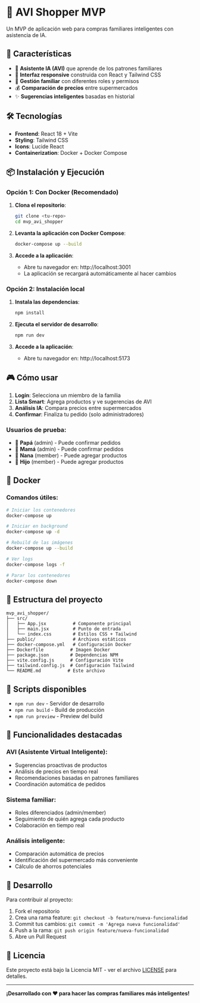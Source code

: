 # 🤖 AVI Shopper MVP

Un MVP de aplicación web para compras familiares inteligentes con asistencia de IA.

## 🚀 Características

- 🧠 **Asistente IA (AVI)** que aprende de los patrones familiares
- 📱 **Interfaz responsive** construida con React y Tailwind CSS
- 👥 **Gestión familiar** con diferentes roles y permisos
- 💰 **Comparación de precios** entre supermercados
- ✨ **Sugerencias inteligentes** basadas en historial

## 🛠️ Tecnologías

- **Frontend**: React 18 + Vite
- **Styling**: Tailwind CSS
- **Icons**: Lucide React
- **Containerization**: Docker + Docker Compose

## 📦 Instalación y Ejecución

### Opción 1: Con Docker (Recomendado)

1. **Clona el repositorio**:
   ```bash
   git clone <tu-repo>
   cd mvp_avi_shopper
   ```

2. **Levanta la aplicación con Docker Compose**:
   ```bash
   docker-compose up --build
   ```

3. **Accede a la aplicación**:
   - Abre tu navegador en: http://localhost:3001
   - La aplicación se recargará automáticamente al hacer cambios

### Opción 2: Instalación local

1. **Instala las dependencias**:
   ```bash
   npm install
   ```

2. **Ejecuta el servidor de desarrollo**:
   ```bash
   npm run dev
   ```

3. **Accede a la aplicación**:
   - Abre tu navegador en: http://localhost:5173

## 🎮 Cómo usar

1. **Login**: Selecciona un miembro de la familia
2. **Lista Smart**: Agrega productos y ve sugerencias de AVI
3. **Análisis IA**: Compara precios entre supermercados
4. **Confirmar**: Finaliza tu pedido (solo administradores)

### Usuarios de prueba:
- 👨 **Papá** (admin) - Puede confirmar pedidos
- 👩 **Mamá** (admin) - Puede confirmar pedidos
- 👵 **Nana** (member) - Puede agregar productos
- 👦 **Hijo** (member) - Puede agregar productos

## 🐳 Docker

### Comandos útiles:

```bash
# Iniciar los contenedores
docker-compose up

# Iniciar en background
docker-compose up -d

# Rebuild de las imágenes
docker-compose up --build

# Ver logs
docker-compose logs -f

# Parar los contenedores
docker-compose down
```

## 📁 Estructura del proyecto

```
mvp_avi_shopper/
├── src/
│   ├── App.jsx          # Componente principal
│   ├── main.jsx         # Punto de entrada
│   └── index.css        # Estilos CSS + Tailwind
├── public/              # Archivos estáticos
├── docker-compose.yml   # Configuración Docker
├── Dockerfile          # Imagen Docker
├── package.json        # Dependencias NPM
├── vite.config.js      # Configuración Vite
├── tailwind.config.js  # Configuración Tailwind
└── README.md          # Este archivo
```

## 🔧 Scripts disponibles

- `npm run dev` - Servidor de desarrollo
- `npm run build` - Build de producción
- `npm run preview` - Preview del build

## 🌟 Funcionalidades destacadas

### AVI (Asistente Virtual Inteligente):
- Sugerencias proactivas de productos
- Análisis de precios en tiempo real
- Recomendaciones basadas en patrones familiares
- Coordinación automática de pedidos

### Sistema familiar:
- Roles diferenciados (admin/member)
- Seguimiento de quién agrega cada producto
- Colaboración en tiempo real

### Análisis inteligente:
- Comparación automática de precios
- Identificación del supermercado más conveniente
- Cálculo de ahorros potenciales

## 🚧 Desarrollo

Para contribuir al proyecto:

1. Fork el repositorio
2. Crea una rama feature: `git checkout -b feature/nueva-funcionalidad`
3. Commit tus cambios: `git commit -m 'Agrega nueva funcionalidad'`
4. Push a la rama: `git push origin feature/nueva-funcionalidad`
5. Abre un Pull Request

## 📄 Licencia

Este proyecto está bajo la Licencia MIT - ver el archivo [LICENSE](LICENSE) para detalles.

---

**¡Desarrollado con ❤️ para hacer las compras familiares más inteligentes!**
